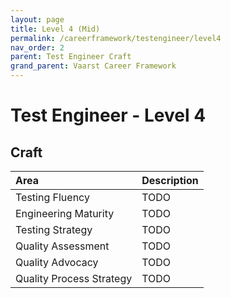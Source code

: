 ```yaml
---
layout: page
title: Level 4 (Mid)
permalink: /careerframework/testengineer/level4
nav_order: 2
parent: Test Engineer Craft
grand_parent: Vaarst Career Framework
---
```


# Test Engineer - Level 4

## Craft

|Area          | Description       |
|:-------------|:------------------|
| Testing Fluency | TODO |
| Engineering Maturity | TODO |
| Testing Strategy | TODO |
| Quality Assessment | TODO |
| Quality Advocacy | TODO |
| Quality Process Strategy | TODO |
